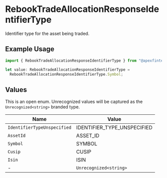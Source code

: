 # RebookTradeAllocationResponseIdentifierType

Identifier type for the asset being traded.

## Example Usage

```typescript
import { RebookTradeAllocationResponseIdentifierType } from "@apexfintechsolutions/ascend-sdk/models/components";

let value: RebookTradeAllocationResponseIdentifierType =
  RebookTradeAllocationResponseIdentifierType.Symbol;
```

## Values

This is an open enum. Unrecognized values will be captured as the `Unrecognized<string>` branded type.

| Name                        | Value                       |
| --------------------------- | --------------------------- |
| `IdentifierTypeUnspecified` | IDENTIFIER_TYPE_UNSPECIFIED |
| `AssetId`                   | ASSET_ID                    |
| `Symbol`                    | SYMBOL                      |
| `Cusip`                     | CUSIP                       |
| `Isin`                      | ISIN                        |
| -                           | `Unrecognized<string>`      |